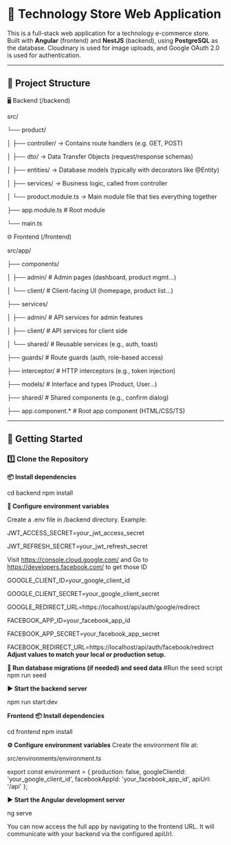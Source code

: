 # 🛒 Technology Store Web Application

This is a full-stack web application for a technology e-commerce store.  
Built with **Angular** (frontend) and **NestJS** (backend), using **PostgreSQL** as the database. Cloudinary is used for image uploads, and Google OAuth 2.0 is used for authentication.

---

## 📁 Project Structure

🖥️ Backend (/backend)

src/
  
  └── product/
  
  │       ├── controller/      → Contains route handlers (e.g. GET, POST)

  │       ├── dto/             → Data Transfer Objects (request/response schemas)
  
  │       ├── entities/        → Database models (typically with decorators like @Entity)
  
  │       ├── services/        → Business logic, called from controller
  
  │       └── product.module.ts → Main module file that ties everything together
  
  ├── app.module.ts     # Root module
  
  └── main.ts      

  
🌐 Frontend (/frontend)

src/app/

├── components/

│      ├── admin/        # Admin pages (dashboard, product mgmt...)

│      └── client/       # Client-facing UI (homepage, product list...)

├──    services/

│      ├── admin/        # API services for admin features

│      ├── client/       # API services for client side

│      └── shared/       # Reusable services (e.g., auth, toast)

├──    guards/           # Route guards (auth, role-based access)

├──    interceptor/      # HTTP interceptors (e.g., token injection)

├──    models/           # Interface and types (Product, User...)

├──    shared/           # Shared components (e.g., confirm dialog)

├──    app.component.*   # Root app component (HTML/CSS/TS)

---

## 🚀 Getting Started

### 1️⃣ Clone the Repository
**📦 Install dependencies**

cd backend
npm install

**🔐 Configure environment variables**

Create a .env file in /backend directory. Example:

JWT_ACCESS_SECRET=your_jwt_access_secret

JWT_REFRESH_SECRET=your_jwt_refresh_secret

Visit https://console.cloud.google.com/ and Go to https://developers.facebook.com/ to get those ID

GOOGLE_CLIENT_ID=your_google_client_id

GOOGLE_CLIENT_SECRET=your_google_client_secret

GOOGLE_REDIRECT_URL=https://localhost/api/auth/google/redirect

FACEBOOK_APP_ID=your_facebook_app_id

FACEBOOK_APP_SECRET=your_facebook_app_secret

FACEBOOK_REDIRECT_URL=https://localhost/api/auth/facebook/redirect
**Adjust values to match your local or production setup.**

**🧪 Run database migrations (if needed) and seed data**
#Run the seed script
npm run seed

**▶️ Start the backend server**

npm run start:dev

**Frontend**
**📦 Install dependencies**

cd frontend
npm install

**⚙️ Configure environment variables**
Create the environment file at:

src/environments/environment.ts

export const environment = {
  production: false,
  googleClientId: 'your_google_client_id',
  facebookAppId: 'your_facebook_app_id',
  apiUrl: '/api'
};

**▶️ Start the Angular development server**

ng serve

You can now access the full app by navigating to the frontend URL. It will communicate with your backend via the configured apiUrl.
